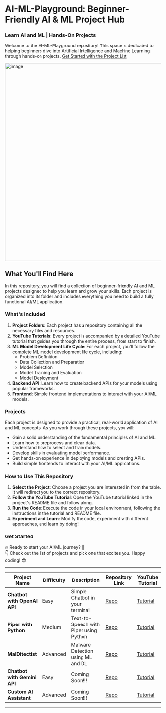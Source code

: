 # AI-ML-Playground: Beginner-Friendly AI & ML Project Hub

### Learn AI and ML | Hands-On Projects

Welcome to the AI-ML-Playground repository! This space is dedicated to helping beginners dive into Artificial Intelligence and Machine Learning through hands-on projects. [Get Started with the Project List](#get-started)

<img width="640" align="center" alt="image" src="https://github.com/nimna29/ai-ml-playground/assets/77341013/f381aeaf-03e0-49b1-a820-9058acfbaaba">

## What You'll Find Here

In this repository, you will find a collection of beginner-friendly AI and ML projects designed to help you learn and grow your skills. Each project is organized into its folder and includes everything you need to build a fully functional AI/ML application.

### What's Included

1. **Project Folders**: Each project has a repository containing all the necessary files and resources.
2. **YouTube Tutorials**: Every project is accompanied by a detailed YouTube tutorial that guides you through the entire process, from start to finish.
3. **ML Model Development Life Cycle**: For each project, you'll follow the complete ML model development life cycle, including:
   - Problem Definition
   - Data Collection and Preparation
   - Model Selection
   - Model Training and Evaluation
   - Model Deployment
4. **Backend API**: Learn how to create backend APIs for your models using popular frameworks.
5. **Frontend**: Simple frontend implementations to interact with your AI/ML models.

### Projects

Each project is designed to provide a practical, real-world application of AI and ML concepts. As you work through these projects, you will:
- Gain a solid understanding of the fundamental principles of AI and ML.
- Learn how to preprocess and clean data.
- Understand how to select and train models.
- Develop skills in evaluating model performance.
- Get hands-on experience in deploying models and creating APIs.
- Build simple frontends to interact with your AI/ML applications.

### How to Use This Repository

1. **Select the Project**: Choose a project you are interested in from the table. It will redirect you to the correct repository.
2. **Follow the YouTube Tutorial**: Open the YouTube tutorial linked in the project's README file and follow along.
3. **Run the Code**: Execute the code in your local environment, following the instructions in the tutorial and README file.
4. **Experiment and Learn**: Modify the code, experiment with different approaches, and learn by doing!

### Get Started

🔥 Ready to start your AI/ML journey? 👊
<br>
👇 Check out the list of projects and pick one that excites you. Happy coding! 😎

---
| Project Name                       | Difficulty | Description                           | Repository Link                                       | YouTube Tutorial                                       |
|------------------------------------|------------|---------------------------------------|-------------------------------------------------------|--------------------------------------------------------|
| **Chatbot with OpenAI API**        | Easy       | Simple Chatbot in your terminal       | [Repo](https://github.com/nimna29/cli-chatbot)        | [Tutorial](#)             |
| **Piper with Python**              | Medium     | Text-to-Speech with Piper using Python| [Repo](https://github.com/nimna29/piper-with-python)  | [Tutorial](https://youtu.be/FrPVXVjaYDs)               |
| **MalDitectist**                   | Advanced   | Malware Detection using ML and DL     | [Repo](https://github.com/nimna29/MalDitectist)       | [Tutorial](#)             |
| **Chatbot with Gemini API**        | Easy       | Coming Soon!!!      | [Repo](#)   | [Tutorial](#)             |
| **Custom AI Assistant**            | Advanced   | Coming Soon!!!   | [Repo](#)   | [Tutorial](#)             |


---

